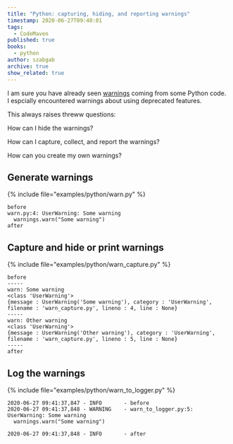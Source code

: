 ```yaml
---
title: "Python: capturing, hiding, and reporting warnings"
timestamp: 2020-06-27T09:40:01
tags:
  - CodeMaven
published: true
books:
  - python
author: szabgab
archive: true
show_related: true
---
```



I am sure you have already seen [warnings](https://docs.python.org/library/warnings.html) coming from some Python code.
I espcially encountered warnings about using deprecated features.

This always raises threww questions:

How can I hide the warnings?

How can I capture, collect, and report the warnings?

How can you create my own warnings?


## Generate warnings

{% include file="examples/python/warn.py" %}

```
before
warn.py:4: UserWarning: Some warning
  warnings.warn("Some warning")
after
```

## Capture and hide or print warnings

{% include file="examples/python/warn_capture.py" %}

```
before
-----
warn: Some warning
<class 'UserWarning'>
{message : UserWarning('Some warning'), category : 'UserWarning', filename : 'warn_capture.py', lineno : 4, line : None}
-----
warn: Other warning
<class 'UserWarning'>
{message : UserWarning('Other warning'), category : 'UserWarning', filename : 'warn_capture.py', lineno : 5, line : None}
-----
after
```

## Log the warnings

{% include file="examples/python/warn_to_logger.py" %}

```
2020-06-27 09:41:37,847 - INFO       - before
2020-06-27 09:41:37,848 - WARNING    - warn_to_logger.py:5: UserWarning: Some warning
  warnings.warn("Some warning")

2020-06-27 09:41:37,848 - INFO       - after
```

